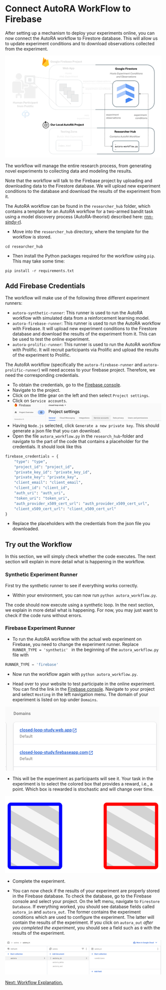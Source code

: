 # Connect AutoRA WorkFlow to Firebase

After setting up a mechanism to deploy your experiments online, you can now connect the AutoRA workflow to Firestore database. This will allow us to update experiment conditions and to download observations collected from the experiment.

![Setup](img/system_researcherhub.png)

The workflow will manage the entire research process, from generating novel experiments to collecting data and modeling the results. 

Note that the workflow will talk to the Firebase project by uploading and downloading data to the Firestore database. We will upload new experiment conditions to the database and download the results of the experiment from it. 

The AutoRA workflow can be found in the `researcher_hub` folder, which contains a template for an AutoRA workflow for a two-armed bandit task using a model discovery process (AutoRA-theorist) described here: [rnn-sindy-rl](https://github.com/AutoResearch/autora-theorist-rnn-sindy-rl).

- Move into the `researcher_hub` directory, where the template for the workflow is stored.

```shell
cd researcher_hub
```

-  Then install the Python packages required for the workflow using `pip`. This may take some time:

```shell
pip install -r requirements.txt
```

## Add Firebase Credentials

The workflow will make use of the following three different experiment runners:
   - `autora-synthetic-runner`: This runner is used to run the AutoRA workflow with simulated data from a reinforcement learning model.
   - `autora-firebase-runner`: This runner is used to run the AutoRA workflow with Firebase. It will upload new experiment conditions to the Firestore database and download the results of the experiment from it. This can be used to test the online experiment.
   - `autora-prolific-runner`: This runner is used to run the AutoRA workflow with Prolific. It will recruit participants via Prolific and upload the results of the experiment to Prolific.
   
The AutoRA workflow (specifically the `autora-firebase-runner` and `autora-prolific-runner`) will need access to your firebase project. Therefore, we need the corresponding credentials. 

- To obtain the credentials, go to the [Firebase console](https://console.firebase.google.com/).
- Navigate to the project.
- Click on the little gear on the left and then select ``Project settings``. 
- Click on ``Service accounts``.
![service_account.png](img/service_account.png)
- Having ``Node.js`` selected, click ``Generate a new private key``. This should generate a json file that you can download.
- Open the file `autora_workflow.py` in the `research_hub`-folder and navigate to the part of the code that contains a placeholder for the credentials. It should look like this
```python
firebase_credentials = {
    "type": "type",
    "project_id": "project_id",
    "private_key_id": "private_key_id",
    "private_key": "private_key",
    "client_email": "client_email",
    "client_id": "client_id",
    "auth_uri": "auth_uri",
    "token_uri": "token_uri",
    "auth_provider_x509_cert_url": "auth_provider_x509_cert_url",
    "client_x509_cert_url": "client_x509_cert_url"
}
```
- Replace the placeholders with the credentials from the json file you downloaded.

## Try out the Workflow

In this section, we will simply check whether the code executes. The next section will explain in more detail what is happening in the workflow. 

### Synthetic Experiment Runner

First try the synthetic runner to see if everything works correctly.

- Within your environment, you can now run `python autora_workflow.py`.

The code should now execute using a synthetic loop. In the next section, we explain in more detail what is happening.  For now, you may just want to check if the code runs without errors.

### Firebase Experiment Runner

- To run the AutoRA workflow with the actual web experiment on Firebase, you need to change the experiment runner. Replace ``RUNNER_TYPE = 'synthetic' `` in the beginning of the `autora_workflow.py` file with

```python
RUNNER_TYPE = 'firebase'
```

- Now run the workflow again with `python autora_workflow.py`.

- Head over to your website to test participate in the online experiment. You can find the link in the [Firebase console](https://console.firebase.google.com/). Navigate to your project and select ``Hosting`` in the left navigation menu. The domain of your experiment is listed on top under ``Domains``.

![domain.png](img/domain.png)


- This will be the experiment as participants will see it. Your task in the experiment is to select the colored box that provides a reward, i.e., a point. Which box is rewarded is stochastic and will change over time.

![stimulus.png](img/stimulus.png)

- Complete the experiment. 

- You can now check if the results of your experiment are properly stored in the Firebase database. To check the database, go to the Firebase console and select your project. On the left menu, navigate to ``Firestore Database``. If everything worked, you should see database fields called ``autora_in`` and ``autora_out``. The former contains the experiment conditions which are used to configure the experiment. The latter will contain the results of the experiment. If you click on ``autora_out`` *after you completed the experiment*, you should see a field such as ``0`` with the results of the experiment. 

![firestore_data.png](img/firestore_data.png)

[Next: Workflow Explanation.](6-Workflow.md)

